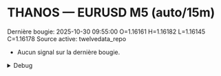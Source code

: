 # THANOS — EURUSD M5 (auto/15m)
Dernière bougie: 2025-10-30 09:55:00  O=1.16161  H=1.16182  L=1.16145  C=1.16178
Source active: twelvedata_repo

- Aucun signal sur la dernière bougie.

<details><summary>Debug</summary>

- TD_API_KEY manquant.

</details>